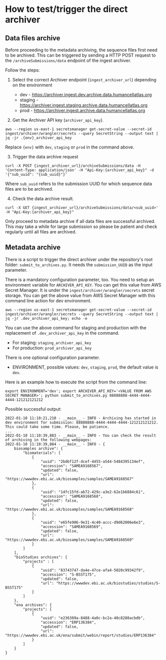 # How to test/trigger the direct archiver

## Data files archive
Before proceeding to the metadata archiving, the sequence files first need to be archived.
This can be triggered by sending a HTTP POST request to the `/archiveSubmissions/data` endpoint of the ingest archiver.

Follow the steps:
1. Select the correct Archiver endpoint (`ingest_archiver_url`) depending on the environment
    - dev - https://archiver.ingest.dev.archive.data.humancellatlas.org
    - staging - https://archiver.ingest.staging.archive.data.humancellatlas.org
    - prod - https://archiver.ingest.archive.data.humancellatlas.org
    
2. Get the Archiver API key (`archiver_api_key`).
```
aws --region us-east-1 secretsmanager get-secret-value --secret-id ingest/archiver/wrangler/secrets --query SecretString --output text | jq -jr .{env}_archiver_api_key
```
Replace `{env}` with `dev`, `staging` or `prod` in the command above.

3. Trigger the data archive request
```
curl -X POST {ingest_archiver_url}/archiveSubmissions/data -H 'Content-Type: application/json' -H "Api-Key:{archiver_api_key}" -d '{"sub_uuid": "{sub_uuid}"}'
```

Where `sub_uuid` refers to the submission UUID for which sequence data files are to be archived.

4. Check the data archive result.

```
curl -X GET {ingest_archiver_url}/archiveSubmissions/data/<sub_uuid>' -H "Api-Key:{archiver_api_key}" 
```
Only proceed to metadata archive if all data files are successful archived. This may take a while for large submission so please be patient and check regularly until all files are archived.

## Metadata archive


There is a script to trigger the direct archiver under the repository's root folder: `submit_to_archives.py`.
It needs the `submission_UUID` as the input parameter.

There is a mandatory configuration parameter, too.
You need to setup an environment variable for `ARCHIVER_API_KEY`. You can get this value from AWS Secret Manager.
It is under the `ingest/archiver/wrangler/secrets` secret storage.
You can get the above value from AWS Secret Manager with this command line action for dev environment.

`aws --region us-east-1 secretsmanager get-secret-value --secret-id ingest/archiver/wrangler/secrets --query SecretString --output text | jq -jr .dev_archiver_api_key; echo -e`

You can use the above command for staging and production with the replacement of `.dev_archiver_api_key` in the command.

- For staging: `staging_archiver_api_key`
- For production: `prod_archiver_api_key`

There is one optional configuration parameter.
- ENVIRONMENT, possible values: `dev`, `staging`, `prod`, the default value is `dev`.

Here is an example how to execute the script from the command line:

`export ENVIRONMENT='dev'; export ARCHIVER_API_KEY='<VALUE FROM AWS SECRET MANAGER>'; python submit_to_archives.py 88888888-4444-4444-4444-121212121212`

Possible successful output:

```commandline
2022-01-10 11:10:21,210 - __main__ - INFO - Archiving has started in dev environment for submission: 88888888-4444-4444-4444-121212121212. This could take some time. Please, be patience.
...
2022-01-10 11:10:39,883 - __main__ - INFO - You can check the result of archiving in the following webpages:
2022-01-10 11:10:39,884 - __main__ - INFO - {
    biosamples archive": {
        "biomaterials": [
            {
                "uuid": "2bdbf12f-dcef-4455-a544-5484395134ef",
                "accession": "SAMEA9168567",
                "updated": false,
                "url": "https://wwwdev.ebi.ac.uk/biosamples/samples/SAMEA9168567"
            },
            {
                "uuid": "14fc15fd-ab72-429c-a3e2-62e1b6884c61",
                "accession": "SAMEA9168568",
                "updated": false,
                "url": "https://wwwdev.ebi.ac.uk/biosamples/samples/SAMEA9168568"
            },
            {
                "uuid": "e65fe906-9e31-4c40-accc-d9d62006e6e3",
                "accession": "SAMEA9168569",
                "updated": false,
                "url": "https://wwwdev.ebi.ac.uk/biosamples/samples/SAMEA9168569"
            }
        ]
    ],
    "bioStudies archives": {
        "projects" : [
            {
                "uuid": "83743747-da4e-47ce-afa4-5020c99342f9",
                "accession": "S-BSST175",
                "updated": false,
                "url": "https://wwwdev.ebi.ac.uk/biostudies/studies/S-BSST175"
            }
        ]
    },
    "ena archives": {
        "projects": [
            {
                "uuid": "e236309a-8488-4a0c-bc2a-40c8288acbdb",
                "accession": "ERP136384",
                "updated": false,
                "url": "https://wwwdev.ebi.ac.uk/ena/submit/webin/report/studies/ERP136384"
            }
        ]
    }
}
```